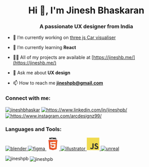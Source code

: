 <h1 align="center">Hi 👋, I'm Jinesh Bhaskaran</h1>
<h3 align="center">A passionate UX designer from India</h3>

- 🔭 I’m currently working on [three js Car visualiser](https://github.com/jineshpb/car-demo-simple)

- 🌱 I’m currently learning **React**

- 👨‍💻 All of my projects are available at [https://jineshb.me/](https://jineshb.me/)

- 💬 Ask me about **UX design**

- 📫 How to reach me **jineshpb@gmail.com**

<h3 align="left">Connect with me:</h3>
<p align="left">
<a href="https://twitter.com/jineshbhaskar" target="blank"><img align="center" src="https://raw.githubusercontent.com/rahuldkjain/github-profile-readme-generator/master/src/images/icons/Social/twitter.svg" alt="jineshbhaskar" height="30" width="40" /></a>
<a href="https://linkedin.com/in/https://www.linkedin.com/in/jineshpb/" target="blank"><img align="center" src="https://raw.githubusercontent.com/rahuldkjain/github-profile-readme-generator/master/src/images/icons/Social/linked-in-alt.svg" alt="https://www.linkedin.com/in/jineshpb/" height="30" width="40" /></a>
<a href="https://instagram.com/https://www.instagram.com/arcdesignz99/" target="blank"><img align="center" src="https://raw.githubusercontent.com/rahuldkjain/github-profile-readme-generator/master/src/images/icons/Social/instagram.svg" alt="https://www.instagram.com/arcdesignz99/" height="30" width="40" /></a>
</p>

<h3 align="left">Languages and Tools:</h3>
<p align="left"> <a href="https://www.blender.org/" target="_blank" rel="noreferrer"> <img src="https://download.blender.org/branding/community/blender_community_badge_white.svg" alt="blender" width="40" height="40"/> </a> <a href="https://www.figma.com/" target="_blank" rel="noreferrer"> <img src="https://www.vectorlogo.zone/logos/figma/figma-icon.svg" alt="figma" width="40" height="40"/> </a> <a href="https://www.w3.org/html/" target="_blank" rel="noreferrer"> <img src="https://raw.githubusercontent.com/devicons/devicon/master/icons/html5/html5-original-wordmark.svg" alt="html5" width="40" height="40"/> </a> <a href="https://www.adobe.com/in/products/illustrator.html" target="_blank" rel="noreferrer"> <img src="https://www.vectorlogo.zone/logos/adobe_illustrator/adobe_illustrator-icon.svg" alt="illustrator" width="40" height="40"/> </a> <a href="https://developer.mozilla.org/en-US/docs/Web/JavaScript" target="_blank" rel="noreferrer"> <img src="https://raw.githubusercontent.com/devicons/devicon/master/icons/javascript/javascript-original.svg" alt="javascript" width="40" height="40"/> </a> <a href="https://unrealengine.com/" target="_blank" rel="noreferrer"> <img src="https://raw.githubusercontent.com/kenangundogan/fontisto/036b7eca71aab1bef8e6a0518f7329f13ed62f6b/icons/svg/brand/unreal-engine.svg" alt="unreal" width="40" height="40"/> </a> </p>

<p><img align="left" src="https://github-readme-stats.vercel.app/api/top-langs?username=jineshpb&show_icons=true&locale=en&layout=compact" alt="jineshpb" /></p>

<p>&nbsp;<img align="center" src="https://github-readme-stats.vercel.app/api?username=jineshpb&show_icons=true&locale=en" alt="jineshpb" /></p>


